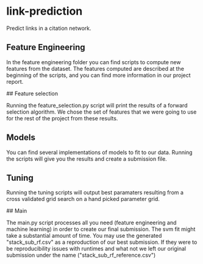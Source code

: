 # link-prediction

Predict links in a citation network.

## Feature Engineering

In the feature engineering folder you can find scripts to compute new features from the dataset. The features computed are described at the beginning of the scripts, and you can find more information in our project report.

## Feature selection

Running the feature_selection.py script will print the results of a forward selection algorithm. We chose the set of features that we were going to use for the rest of the project from these results.

## Models

You can find several implementations of models to fit to our data. Running the scripts will give you the results and create a submission file.

## Tuning

Running the tuning scripts will output best paramaters resulting from a cross validated grid search on a hand picked parameter grid.

## Main

The main.py script processes all you need (feature engineering and machine learning) in order to create our final submission. The svm fit might take a substantial amount of time.
You may use the generated "stack_sub_rf.csv" as a reproduction of our best submission. If they were to be reproducibility issues with runtimes and what not we left our original submission under the name ("stack_sub_rf_reference.csv")

